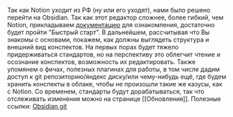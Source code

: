 Так как Notion уходит из РФ (ну или его уходят), нами было решено перейти на Obsidian. Так как этот редактор сложнее, более гибкий, чем Notion, прикладываем [документацию](https://publish.obsidian.md/help-ru/%D0%9D%D0%B0%D1%87%D0%BD%D0%B8%D1%82%D0%B5+%D0%B7%D0%B4%D0%B5%D1%81%D1%8C#%D0%91%D1%8B%D1%81%D1%82%D1%80%D1%8B%D0%B9+%D1%81%D1%82%D0%B0%D1%80%D1%82) для ознакомления, достаточно будет пройти "Быстрый старт". В дальнейшем, рассчитывая что Вы знакомы с основами, покажем, как должны выглядеть структура и внешний вид конспектов. На первых порах будет тяжело придерживаться стандартов, но на перспективу это облегчит чтение и осознание конспектов, возможность их редактировать. Также упомянем о фичах, полезных плагинах для работы, в том числе дадим доступ к git репозиторию/яндекс диску/или чему-нибудь ещё, где будем хранить конспекты в облаке, чтобы не произошли такие же казусы, как с Notion. Со временем, стандарты будут дорабатываться, так что отслеживать изменения можно на странице [[Обновления]].
Полезные ссылки:
[Obsidian git](https://teletype.in/@xylyl/SetupObsidianSyncViaGit)
